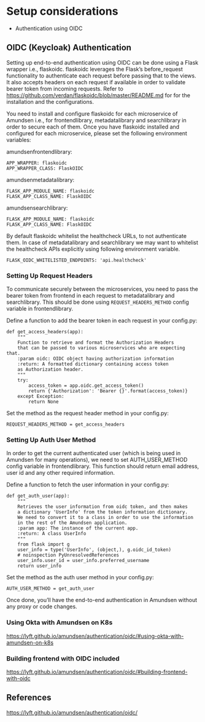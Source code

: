 # Setup considerations

 - Authentication using OIDC
 
## OIDC (Keycloak) Authentication

Setting up end-to-end authentication using OIDC can be done using a Flask wrapper i.e., flaskoidc. flaskoidc leverages the Flask’s before_request functionality to authenticate each request before passing that to the views. It also accepts headers on each request if available in order to validate bearer token from incoming requests. Refer to https://github.com/verdan/flaskoidc/blob/master/README.md for for the installation and the configurations.

You need to install and configure flaskoidc for each microservice of Amundsen i.e., for frontendlibrary, metadatalibrary and searchlibrary in order to secure each of them. Once you have flaskoidc installed and configured for each microservice, please set the following environment variables:

amundsenfrontendlibrary:

    APP_WRAPPER: flaskoidc
    APP_WRAPPER_CLASS: FlaskOIDC
    
amundsenmetadatalibrary:

    FLASK_APP_MODULE_NAME: flaskoidc
    FLASK_APP_CLASS_NAME: FlaskOIDC
    
amundsensearchlibrary:
    
    FLASK_APP_MODULE_NAME: flaskoidc
    FLASK_APP_CLASS_NAME: FlaskOIDC
    
By default flaskoidc whitelist the healthcheck URLs, to not authenticate them. In case of metadatalibrary and searchlibrary we may want to whitelist the healthcheck APIs explicitly using following environment variable.

    FLASK_OIDC_WHITELISTED_ENDPOINTS: 'api.healthcheck'
    
### Setting Up Request Headers
    
To communicate securely between the microservices, you need to pass the bearer token from frontend in each request to metadatalibrary and searchlibrary. This should be done using `REQUEST_HEADERS_METHOD` config variable in frontendlibrary.

Define a function to add the bearer token in each request in your config.py:

```
def get_access_headers(app):
    """
    Function to retrieve and format the Authorization Headers
    that can be passed to various microservices who are expecting that.
    :param oidc: OIDC object having authorization information
    :return: A formatted dictionary containing access token
    as Authorization header.
    """
    try:
        access_token = app.oidc.get_access_token()
        return {'Authorization': 'Bearer {}'.format(access_token)}
    except Exception:
        return None
```

Set the method as the request header method in your config.py:

    REQUEST_HEADERS_METHOD = get_access_headers
    
### Setting Up Auth User Method

In order to get the current authenticated user (which is being used in Amundsen for many operations), we need to set AUTH_USER_METHOD config variable in frontendlibrary. This function should return email address, user id and any other required information.

Define a function to fetch the user information in your config.py:

```
def get_auth_user(app):
    """
    Retrieves the user information from oidc token, and then makes
    a dictionary 'UserInfo' from the token information dictionary.
    We need to convert it to a class in order to use the information
    in the rest of the Amundsen application.
    :param app: The instance of the current app.
    :return: A class UserInfo
    """
    from flask import g
    user_info = type('UserInfo', (object,), g.oidc_id_token)
    # noinspection PyUnresolvedReferences
    user_info.user_id = user_info.preferred_username
    return user_info
```

Set the method as the auth user method in your config.py:

    AUTH_USER_METHOD = get_auth_user
    
Once done, you’ll have the end-to-end authentication in Amundsen without any proxy or code changes.

### Using Okta with Amundsen on K8s

https://lyft.github.io/amundsen/authentication/oidc/#using-okta-with-amundsen-on-k8s

### Building frontend with OIDC included

https://lyft.github.io/amundsen/authentication/oidc/#building-frontend-with-oidc

## References

https://lyft.github.io/amundsen/authentication/oidc/
